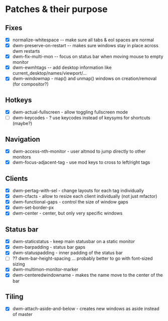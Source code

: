 # Patches & their purpose

## Fixes
- [x] normalize-whitespace -- make sure all tabs & eol spaces are normal
- [x] dwm-preserve-on-restart -- makes sure windows stay in place across dwm restarts
- [x] dwm-fix-multi-mon -- focus on status bar when moving mouse to empty monitor
- [x] dwm-ewmhtags -- add desktop information like current_desktop/names/viewport/...
- [x] dwm-windowmap - map() and unmap() windows on creation/removal (for compositor?)

## Hotkeys
- [x] dwm-actual-fullscreen - allow toggling fullscreen mode
- [ ] dwm-keycodes - ? use keycodes instead of keysyms for shortcuts (maybe?)

## Navigation
- [x] dwm-access-nth-monitor - user altmod to jump directly to other monitors
- [x] dwm-focus-adjacent-tag - use mod keys to cross to left/right tags

## Clients
- [x] dwm-pertag-with-sel - change layouts for each tag individually
- [x] dwm-cfacts - allow to resize each client individually (not just mfactor)
- [x] dwm-functional-gaps - control the size of window gaps
- [x] dwm-set-border-px
- [x] dwm-center - center, but only very specific windows

## Status bar
- [x] dwm-staticstatus - keep main statusbar on a static monitor
- [x] dwm-barpadding  - status bar gaps
- [x] dwm-statuspadding - inner padding of the status bar
- [ ] ?? dwm-bar-height-spacing ... probably better to go with font-sized sizing
- [x] dwm-multimon-monitor-marker
- [x] dwm-centeredwindowname - makes the name move to the center of the bar

## Tiling
- [x] dwm-attach-aside-and-below - creates new windows as aside instead of master

